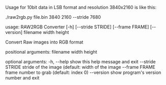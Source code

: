 Usage for 10bit data in LSB format and resolution 3840x2160 is like this:

./raw2rgb.py file.bin 3840 2160 --stride 7680

usage: RAW2RGB Converter [-h] [--stride STRIDE] [--frame FRAME] [--version]
                         filename width height

Convert Raw images into RGB format

positional arguments:
  filename
  width
  height

optional arguments:
  -h, --help       show this help message and exit
  --stride STRIDE  stride of the image (default: width of the image
  --frame FRAME    frame number to grab (default: index 0)
  --version        show program's version number and exit
